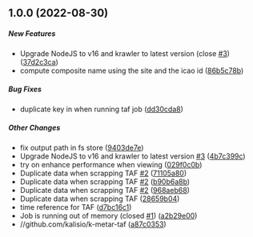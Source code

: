 ## 1.0.0 (2022-08-30)

##### New Features

*  Upgrade NodeJS to v16 and krawler to latest version (close [#3](https://github.com/kalisio/k-metar-taf/pull/3)) ([37d2c3ca](https://github.com/kalisio/k-metar-taf/commit/37d2c3ca222e01b1dc3414c2f29c8b63bab10b99))
*  compute composite name using the site and the icao id ([86b5c78b](https://github.com/kalisio/k-metar-taf/commit/86b5c78b94a6073f4f2d6056c434d729e24b60b5))

##### Bug Fixes

*  duplicate key in when running taf job ([dd30cda8](https://github.com/kalisio/k-metar-taf/commit/dd30cda8aa2356304a90207a137e42f0befe0005))

##### Other Changes

*  fix output path in fs store ([9403de7e](https://github.com/kalisio/k-metar-taf/commit/9403de7e9df06fc8141a5cba9dff064991653523))
*  Upgrade NodeJS to v16 and krawler to latest version [#3](https://github.com/kalisio/k-metar-taf/pull/3) ([4b7c399c](https://github.com/kalisio/k-metar-taf/commit/4b7c399c1e7f35af223973f38f7b9e22dd850750))
*  try on enhance performance when viewing ([029f0c0b](https://github.com/kalisio/k-metar-taf/commit/029f0c0b5346f78a7d3a8f608b546dcd6c7c3a34))
*  Duplicate data when scrapping TAF [#2](https://github.com/kalisio/k-metar-taf/pull/2) ([71105a80](https://github.com/kalisio/k-metar-taf/commit/71105a807a5b93c22f29907b17cdcc8d4e065051))
*  Duplicate data when scrapping TAF [#2](https://github.com/kalisio/k-metar-taf/pull/2) ([b90b6a8b](https://github.com/kalisio/k-metar-taf/commit/b90b6a8b21cfbe67561782d45723745cc13c997c))
*  Duplicate data when scrapping TAF [#2](https://github.com/kalisio/k-metar-taf/pull/2) ([968aeb68](https://github.com/kalisio/k-metar-taf/commit/968aeb685b6892f91384f9185d023a0284cab878))
*  Duplicate data when scrapping TAF ([28659b04](https://github.com/kalisio/k-metar-taf/commit/28659b04b09497f8235140ddf77f73098ef80dd7))
*  time reference for TAF ([d7bc16c1](https://github.com/kalisio/k-metar-taf/commit/d7bc16c1c50df9e59f0d49d5cb3885eaa0ef3af4))
*  Job is running out of memory (closed [#1](https://github.com/kalisio/k-metar-taf/pull/1)) ([a2b29e00](https://github.com/kalisio/k-metar-taf/commit/a2b29e0010e01fb67172201d0d8e4441828b4030))
* //github.com/kalisio/k-metar-taf ([a87c0353](https://github.com/kalisio/k-metar-taf/commit/a87c0353f9840013e1753f5bd33b45be27188557))






